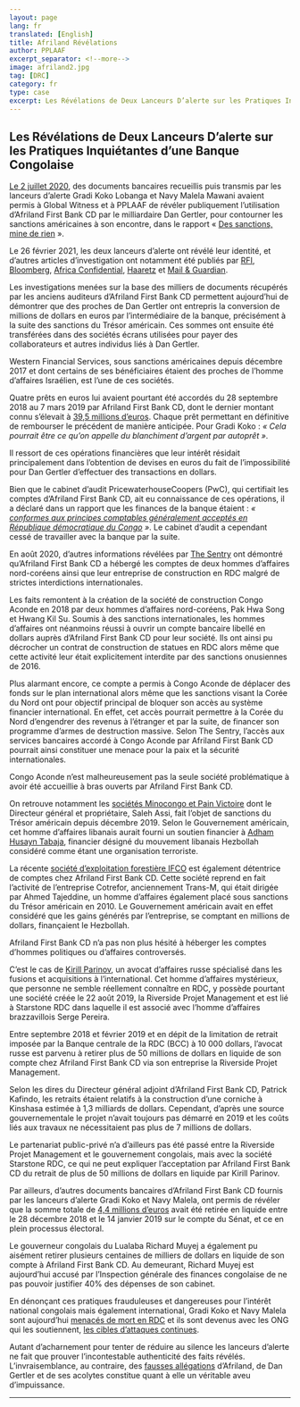 ```yaml
---
layout: page
lang: fr
translated: [English]
title: Afriland Révélations 
author: PPLAAF
excerpt_separator: <!--more-->
image: afriland2.jpg
tag: [DRC]
category: fr
type: case
excerpt: Les Révélations de Deux Lanceurs D’alerte sur les Pratiques Inquiétantes d’une Banque Congolaise
---
```


<h2>Les Révélations de Deux Lanceurs D’alerte sur les Pratiques Inquiétantes d’une Banque Congolaise</h2>

[Le 2 juillet 2020](https://www.pplaaf.org/cases/gertler-revelations.html), des documents bancaires recueillis puis transmis par les lanceurs d’alerte Gradi Koko Lobanga et Navy Malela Mawani avaient permis à Global Witness et à PPLAAF de révéler publiquement l’utilisation d’Afriland First Bank CD par le milliardaire Dan Gertler, pour contourner les sanctions américaines à son encontre, dans le rapport « [Des sanctions, mine de rien](https://www.pplaaf.org/downloads/business_as_usualFR.pdf) ».

Le 26 février 2021, les deux lanceurs d’alerte ont révélé leur identité, et d’autres articles d’investigation ont notamment été publiés par [RFI](https://www.rfi.fr/fr/afrique/20210227-affaire-afriland-first-bank-en-rdc-en-quoi-les-lanceurs-d-alerte-sont-ils-cr%C3%A9dibles), [Bloomberg](https://www.bloomberg.com/news/articles/2021-02-27/hezbollah-and-israel-s-richest-were-both-welcome-at-a-congo-bank?srnd=premium-europe), [Africa Confidential](https://www.africa-confidential.com/article/id/13275/Bank_officials_%27expose_money-laundering_network%27), [Haaretz](https://www.haaretz.com/israel-news/.premium.HIGHLIGHT.MAGAZINE-gertler-would-come-to-the-bank-and-a-teller-would-take-a-sack-up-to-management-1.9570584) et [Mail & Guardian](https://mg.co.za/africa/2021-02-26-exposing-a-congolese-banks-dirty-secrets/).

Les investigations menées sur la base des milliers de documents récupérés par les anciens auditeurs d’Afriland First Bank CD permettent aujourd’hui de démontrer que des proches de Dan Gertler ont entrepris la conversion de millions de dollars en euros par l’intermédiaire de la banque, précisément à la suite des sanctions du Trésor américain. Ces sommes ont ensuite été transférées dans des sociétés écrans utilisées pour payer des collaborateurs et autres individus liés à Dan Gertler. 

Western Financial Services, sous sanctions américaines depuis décembre 2017 et dont certains de ses bénéficiaires étaient des proches de l’homme d’affaires Israélien, est l’une de ces sociétés.

Quatre prêts en euros lui avaient pourtant été accordés du 28 septembre 2018 au 7 mars 2019 par Afriland First Bank CD, dont le dernier montant connu s’élevait à [39,5 millions d’euros](https://www.rfi.fr/fr/afrique/20210226-rdc-qui-peut-retirer-des-millions-à-afriland-first-bank). Chaque prêt permettant en définitive de rembourser le précédent de manière anticipée. Pour Gradi Koko : _« Cela pourrait être ce qu’on appelle du blanchiment d’argent par autoprêt »_.

Il ressort de ces opérations financières que leur intérêt résidait principalement dans l’obtention de devises en euros du fait de l’impossibilité pour Dan Gertler d’effectuer des transactions en dollars.

Bien que le cabinet d’audit PricewaterhouseCoopers (PwC), qui certifiait les comptes d’Afriland First Bank CD, ait eu connaissance de ces opérations, il a déclaré dans un rapport que les finances de la banque étaient : _« [conformes aux principes comptables généralement acceptés en République démocratique du Congo](https://www.rfi.fr/fr/afrique/20200709-rdc-afriland-gertler-les-liaisons-dangereuses-système-bancaire) »_. Le cabinet d’audit a cependant cessé de travailler avec la banque par la suite.

En août 2020, d’autres informations révélées par [The Sentry](https://thesentry.org/reports/affaires-risquees/) ont démontré qu’Afriland First Bank CD a hébergé les comptes de deux hommes d’affaires nord-coréens ainsi que leur entreprise de construction en RDC malgré de strictes interdictions internationales.  

Les faits remontent à la création de la société de construction Congo Aconde en 2018 par deux hommes d’affaires nord-coréens, Pak Hwa Song et Hwang Kil Su. Soumis à des sanctions internationales, les hommes d’affaires ont néanmoins réussi à ouvrir un compte bancaire libellé en dollars auprès d’Afriland First Bank CD pour leur société. Ils ont ainsi pu décrocher un contrat de construction de statues en RDC alors même que cette activité leur était explicitement interdite par des sanctions onusiennes de 2016. 

Plus alarmant encore, ce compte a permis à Congo Aconde de déplacer des fonds sur le plan international alors même que les sanctions visant la Corée du Nord ont pour objectif principal de bloquer son accès au système financier international. 
En effet, cet accès pourrait permettre à la Corée du Nord d’engendrer des revenus à l’étranger et par la suite, de financer son programme d’armes de destruction massive. Selon The Sentry, l’accès aux services bancaires accordé à Congo Aconde par Afriland First Bank CD pourrait ainsi constituer une menace pour la paix et la sécurité internationales.

Congo Aconde n’est malheureusement pas la seule société problématique à avoir été accueillie à bras ouverts par Afriland First Bank CD. 

On retrouve notamment les [sociétés Minocongo et Pain Victoire](https://afrique.lalibre.be/44590/rdc-le-patron-de-pain-victoire-sous-sanctions-americaines-et-congolaises/) dont le Directeur général et propriétaire, Saleh Assi, fait l’objet de sanctions du Trésor américain depuis décembre 2019. Selon le Gouvernement américain, cet homme d’affaires libanais aurait fourni un soutien financier à [Adham Husayn Tabaja](https://www.treasury.gov/press-center/press-releases/pages/jl0069.aspx), financier désigné du mouvement libanais Hezbollah considéré comme étant une organisation terroriste.

La récente [société d’exploitation forestière IFCO](https://www.business-humanrights.org/fr/dernières-actualités/bois-illégal-en-rdc-global-witness-interpelle-des-sociétés-européennes-contre-ifco/) est également détentrice de comptes chez Afriland First Bank CD. Cette société reprend en fait l’activité de l’entreprise Cotrefor, anciennement Trans-M, qui était dirigée par Ahmed Tajeddine, un homme d’affaires également placé sous sanctions du Trésor américain en 2010. Le Gouvernement américain avait en effet considéré que les gains générés par l’entreprise, se comptant en millions de dollars, finançaient le Hezbollah. 

Afriland First Bank CD n’a pas non plus hésité à héberger les comptes d’hommes politiques ou d’affaires controversés. 

C’est le cas de [Kirill Parinov](https://www.rfi.fr/fr/afrique/20210228-affaire-afriland-rdc-russe-kirill-parinov-corniche-black-cube-enquete), un avocat d’affaires russe spécialisé dans les fusions et acquisitions à l’international. Cet homme d’affaires mystérieux, que personne ne semble réellement connaître en RDC, y possède pourtant une société créée le 22 août 2019, la Riverside Projet Management et est lié à Starstone RDC dans laquelle il est associé avec l’homme d’affaires brazzavillois Serge Pereira. 

Entre septembre 2018 et février 2019 et en dépit de la limitation de retrait imposée par la Banque centrale de la RDC (BCC) à 10 000 dollars, l’avocat russe est parvenu à retirer plus de 50 millions de dollars en liquide de son compte chez Afriland First Bank CD via son entreprise la Riverside Projet Management.  

Selon les dires du Directeur général adjoint d’Afriland First Bank CD, Patrick Kafindo, les retraits étaient relatifs à la construction d’une corniche à Kinshasa estimée à 1,3 milliards de dollars. Cependant, d’après une source gouvernementale le projet n’avait toujours pas démarré en 2019 et les coûts liés aux travaux ne nécessitaient pas plus de 7 millions de dollars. 

Le partenariat public-privé n’a d’ailleurs pas été passé entre la Riverside Projet Management et le gouvernement congolais, mais avec la société Starstone RDC, ce qui ne peut expliquer l’acceptation par Afriland First Bank CD du retrait de plus de 50 millions de dollars en liquide par Kirill Parinov.  

Par ailleurs, d’autres documents bancaires d’Afriland First Bank CD fournis par les lanceurs d’alerte Gradi Koko et Navy Malela, ont permis de révéler que la somme totale de [4,4 millions d’euros](https://www.rfi.fr/fr/afrique/20210226-rdc-qui-peut-retirer-des-millions-à-afriland-first-bank) avait été retirée en liquide entre le 28 décembre 2018 et le 14 janvier 2019 sur le compte du Sénat, et ce en plein processus électoral. 

Le gouverneur congolais du Lualaba Richard Muyej a également pu aisément retirer plusieurs centaines de milliers de dollars en liquide de son compte à Afriland First Bank CD. Au demeurant, Richard Muyej est aujourd’hui accusé par l’Inspection générale des finances congolaise de ne pas pouvoir justifier 40% des dépenses de son cabinet.

En dénonçant ces pratiques frauduleuses et dangereuses pour l’intérêt national congolais mais également international, Gradi Koko et Navy Malela sont aujourd’hui [menacés de mort en RDC](https://www.globalwitness.org/fr/press-releases-fr/statement-global-witness-judgement-handed-down-congolese-whistleblowers-koko-lobanga-and-navy-malela-mawani-relation-their-involvement-providing-information-used-investigations-carried-out-pplaaf-) et ils sont devenus avec les ONG qui les soutiennent, [les cibles d’attaques continues](https://www.pplaaf.org/fr/2021/03/04/drc-serious-attack-on-whistleblowers.html).

Autant d’acharnement pour tenter de réduire au silence les lanceurs d’alerte ne fait que prouver l’incontestable authenticité des faits révélés. L’invraisemblance, au contraire, des [fausses allégations](https://solidaires.org/France-Les-represailles-contre-PPLAAF-et-Global-Witness-s-intensifient-avec-de) d’Afriland, de Dan Gertler et de ses acolytes constitue quant à elle un véritable aveu d’impuissance.


-------------

<br />
<br />
<br />
